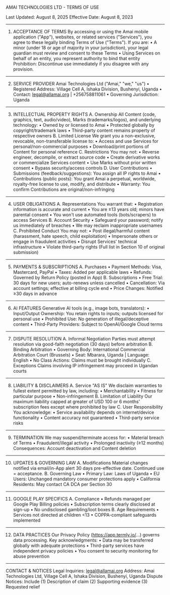 AMAI TECHNOLOGIES LTD - TERMS OF USE


Last Updated: August 8, 2025
Effective Date: August 8, 2023
________________________________________
1. ACCEPTANCE OF TERMS
By accessing or using the Amai mobile application ("App"), websites, or related services ("Services"), you agree to these legally binding Terms of Use ("Terms"). If you are:
•	A minor (under 18 or age of majority in your jurisdiction), your legal guardian must review and consent to these Terms
•	Using Services on behalf of an entity, you represent authority to bind that entity
Prohibition: Discontinue use immediately if you disagree with any provision.
________________________________________
2. SERVICE PROVIDER
Amai Technologies Ltd ("Amai," "we," "us")
•	Registered Address: Village Cell A, Ishaka Division, Bushenyi, Uganda
•	Contact: legal@allamai.org | +256758811061
•	Governing Jurisdiction: Uganda
________________________________________
3. INTELLECTUAL PROPERTY RIGHTS
A. Ownership
All Content (code, graphics, text, audio/video), Marks (trademarks/logos), and underlying technology:
•	Owned by or licensed to Amai
•	Protected globally by copyright/trademark laws
•	Third-party content remains property of respective owners
B. Limited License
We grant you a non-exclusive, revocable, non-transferable license to:
•	Access and use Services for personal/non-commercial purposes
•	Download/print portions of Content for personal reference
C. Restrictions
You may not:
•	Reverse engineer, decompile, or extract source code
•	Create derivative works or commercialize Services content
•	Use Marks without prior written consent
•	Bypass security/access controls
D. User Contributions
•	Submissions (feedback/suggestions): You assign all IP rights to Amai
•	Contributions (public posts): You grant Amai a perpetual, worldwide, royalty-free license to use, modify, and distribute
•	Warranty: You confirm Contributions are original/non-infringing
________________________________________
4. USER OBLIGATIONS
A. Representations
You warrant that:
•	Registration information is accurate and current
•	You are ≥13 years old; minors have parental consent
•	You won't use automated tools (bots/scrapers) to access Services
B. Account Security
•	Safeguard your password; notify us immediately of breaches
•	We may reclaim inappropriate usernames
C. Prohibited Conduct
You may not:
•	Post illegal/harmful content (harassment, hate speech, child exploitation)
•	Impersonate others or engage in fraudulent activities
•	Disrupt Services' technical infrastructure
•	Violate third-party rights
(Full list in Section 10 of original submission)
________________________________________
5. PAYMENTS & SUBSCRIPTIONS
A. Purchases
•	Payment Methods: Visa, Mastercard, PayPal
•	Taxes: Added per applicable laws
•	Refunds: Governed by Return Policy (posted in App)
B. Subscriptions
•	Free Trial: 30 days for new users; auto-renews unless cancelled
•	Cancellation: Via account settings; effective at billing cycle end
•	Price Changes: Notified ≥30 days in advance
________________________________________
6. AI FEATURES
Generative AI tools (e.g., image bots, translators):
•	Input/Output Ownership: You retain rights to inputs; outputs licensed for personal use
•	Prohibited Use: No generation of illegal/deceptive content
•	Third-Party Providers: Subject to OpenAI/Google Cloud terms
________________________________________
7. DISPUTE RESOLUTION
A. Informal Negotiation
Parties must attempt resolution via good-faith negotiation (30 days) before arbitration
B. Binding Arbitration
•	Governing Body: International Commercial Arbitration Court (Brussels)
•	Seat: Mbarara, Uganda | Language: English
•	No Class Actions: Claims must be brought individually
C. Exceptions
Claims involving IP infringement may proceed in Ugandan courts
________________________________________
8. LIABILITY & DISCLAIMERS
A. Service "AS IS"
We disclaim warranties to fullest extent permitted by law, including:
•	Merchantability
•	Fitness for particular purpose
•	Non-infringement
B. Limitation of Liability
Our maximum liability capped at greater of USD 100 or 6 months' subscription fees except where prohibited by law
C. User Responsibility
You acknowledge:
•	Service availability depends on internet/device functionality
•	Content accuracy not guaranteed
•	Third-party service risks
________________________________________
9. TERMINATION
We may suspend/terminate access for:
•	Material breach of Terms
•	Fraudulent/illegal activity
•	Prolonged inactivity (≥12 months)
Consequences: Account deactivation and Content deletion
________________________________________
10. UPDATES & GOVERNING LAW
A. Modifications
Material changes notified via email/in-App alert 30 days pre-effective date. Continued use = acceptance.
B. Governing Law
•	Primary Law: Laws of Uganda
•	EU Users: Unchanged mandatory consumer protections apply
•	California Residents: May contact CA DCA per Section 30
________________________________________
11. GOOGLE PLAY SPECIFICS
A. Compliance
•	Refunds managed per Google Play Billing policies
•	Subscription terms clearly disclosed at sign-up
•	No undisclosed gambling/loot boxes
B. Age Requirements
•	Services not directed at children <13
•	COPPA-compliant safeguards implemented
________________________________________
12. DATA PRACTICES
Our Privacy Policy (https://app.termly.io/...) governs data processing. Key acknowledgments:
•	Data may be transferred globally with adequate protections
•	Third-party services have independent privacy policies
•	You consent to security monitoring for abuse prevention
________________________________________
CONTACT & NOTICES
Legal Inquiries: legal@allamai.org
Address: Amai Technologies Ltd, Village Cell A, Ishaka Division, Bushenyi, Uganda
Dispute Notices: Include (1) Description of claim (2) Supporting evidence (3) Requested relief

